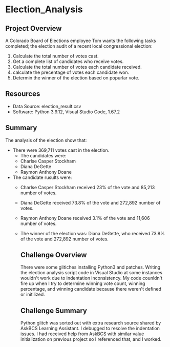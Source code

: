 # Election_Analysis

## Project Overview 
A Colorado Board of Elections employee Tom wants the following tasks completed; the election audit of a recent local congressional election:

1. Calculate the total number of votes cast. 
2. Get a complete list of candidates who receive votes.
3. Calculate the total number of votes each candidate received.
4. calculate the precentage of votes each candidate won.
5. Determin the winner of the election based on popurlar vote. 

## Resources 
- Data Source: election_result.csv
- Software: Python 3.9.12, Visual Studio Code, 1.67.2

## Summary
The analysis of the election show that:
- There were 369,711 votes cast in the election. 
  - The candidates were:
  - Charlse Casper Stockham
  - Diana DeGette
  - Raymon Anthony Doane
- The candidate rusults were:
  - Charlse Casper Stockham received 23% of the vote and 85,213 number of votes.
  - Diana DeGette received 73.8% of the vote and 272,892 number of votes. 
  - Raymon Anthony Doane received 3.1% of the vote and 11,606  number of votes.
  - The winner of the election was:
    Diana DeGette, who received 73.8% of the vote and 272,892 number of votes. 
    
    ## Challenge Overview 
    
    There were some glitiches installing Python3 and patches. Writing the election analysis script code in Visual Studio at some instances wouldn't work
    due to indentation inconsistency. My code counldn't fire up when I try to determine winning vote count, winning percentage, and winning candidate
    because there weren't defined or initilized.
    
    ## Challenge Summary 
    Python glitch was sorted out with extra research source shared by AskBCS Learning Assistant. I debugged to resolve the indentation issues. 
    I had received help from AskBCS with similar value initialization on previous project so I referenced that, and I worked. 
    
   


